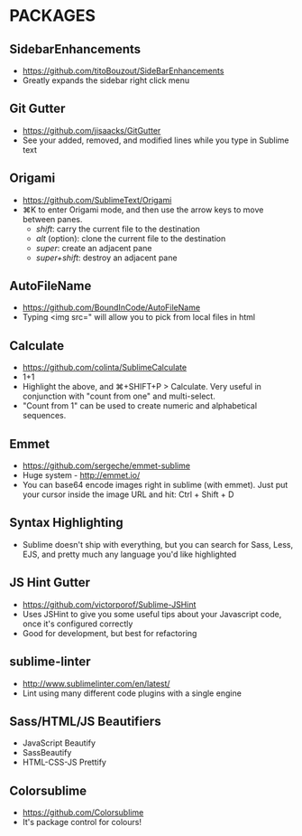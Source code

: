 # PACKAGES

## SidebarEnhancements
- https://github.com/titoBouzout/SideBarEnhancements
- Greatly expands the sidebar right click menu

## Git Gutter
- https://github.com/jisaacks/GitGutter
- See your added, removed, and modified lines while you type in Sublime text

## Origami
- https://github.com/SublimeText/Origami
- ⌘K to enter Origami mode, and then use the arrow keys to move between panes.
	- *shift*: carry the current file to the destination
	- *alt* (option): clone the current file to the destination
	- *super*: create an adjacent pane
	- *super+shift*: destroy an adjacent pane

## AutoFileName
- https://github.com/BoundInCode/AutoFileName
- Typing <img src=" will allow you to pick from local files in html

## Calculate
- https://github.com/colinta/SublimeCalculate
- 1+1
- Highlight the above, and ⌘+SHIFT+P > Calculate. Very useful in conjunction with "count from one" and multi-select.
- "Count from 1" can be used to create numeric and alphabetical sequences.

## Emmet
- https://github.com/sergeche/emmet-sublime
- Huge system - http://emmet.io/
- You can base64 encode images right in sublime (with emmet). Just put your cursor inside the image URL and hit: Ctrl + Shift + D

## Syntax Highlighting
- Sublime doesn't ship with everything, but you can search for Sass, Less, EJS, and pretty much any language you'd like highlighted

## JS Hint Gutter
- https://github.com/victorporof/Sublime-JSHint
- Uses JSHint to give you some useful tips about your Javascript code, once it's configured correctly
- Good for development, but best for refactoring

## sublime-linter
- http://www.sublimelinter.com/en/latest/
- Lint using many different code plugins with a single engine

## Sass/HTML/JS Beautifiers
- JavaScript Beautify
- SassBeautify
- HTML-CSS-JS Prettify

## Colorsublime
- https://github.com/Colorsublime
- It's package control for colours!